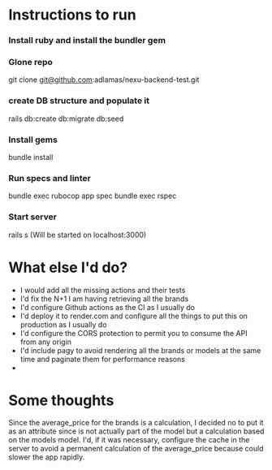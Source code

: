 
# Instructions to run
### Install ruby and install the bundler gem
### Glone repo
git clone git@github.com:adlamas/nexu-backend-test.git
### create DB structure and populate it
rails db:create db:migrate db:seed
### Install gems
bundle install
### Run specs and linter
bundle exec rubocop app spec
bundle exec rspec
### Start server
rails s (Will be started on localhost:3000)

# What else I'd do?
- I would add all the missing actions and their tests
- I'd fix the N+1 I am having retrieving all the brands
- I'd configure Github actions as the CI as I usually do
- I'd deploy it to render.com and configure all the things to put this on production as I usually do
- I'd configure the CORS protection to permit you to consume the API from any origin
- I'd include pagy to avoid rendering all the brands or models at the same time and paginate them for performance reasons
- 

# Some thoughts
Since the average_price for the brands is a calculation, I decided no to put it as an attribute since is not actually part of the model but a calculation based on the models model. I'd, if it was necessary, configure the cache in the server to avoid a permanent calculation of the average_price because could slower the app rapidly.